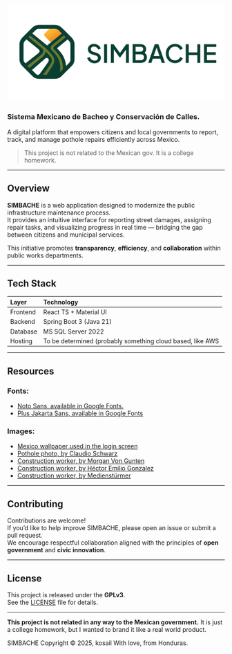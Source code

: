 ![SIMBACHE Logo](repo_images/banner.webp)

### **Sistema Mexicano de Bacheo y Conservación de Calles.**

A digital platform that empowers citizens and local governments to report, track, and manage pothole repairs efficiently across Mexico.

> This project is not related to the Mexican gov. It is a college homework.

---

## Overview

**SIMBACHE** is a web application designed to modernize the public infrastructure maintenance process.  
It provides an intuitive interface for reporting street damages, assigning repair tasks, and visualizing progress in real time — bridging the gap between citizens and municipal services.

This initiative promotes **transparency**, **efficiency**, and **collaboration** within public works departments.


---

## Tech Stack

| Layer | Technology                                                 |
|:------|:-----------------------------------------------------------|
| Frontend | React TS + Material UI                                     |
| Backend | Spring Boot 3 (Java 21)                                    |
| Database | MS SQL Server 2022                                         |
| Hosting | To be determined (probably something cloud based, like AWS |


---

## Resources

### Fonts:
- [Noto Sans, available in Google Fonts.](https://fonts.google.com/noto/specimen/Noto+Sans)
- [Plus Jakarta Sans, available in Google Fonts](https://fonts.google.com/specimen/Plus+Jakarta+Sans)

### Images:
- [Mexico wallpaper used in the login screen](https://www.pexels.com/photo/aerial-view-of-city-6943384/)
- [Pothole photo, by Claudio Schwarz](https://unsplash.com/photos/a-yellow-line-is-across-the-street-from-a-manhole-cover-mtzBVnFEMmA)
- [Construction worker, by Morgan Von Gunten](https://unsplash.com/photos/white-and-gray-dumpy-level-G-YbAOA6qqQ)
- [Construction worker, by Héctor Emilio Gonzalez](https://unsplash.com/photos/a-man-in-an-orange-vest-is-working-on-a-concrete-block--SYOWCWxH3Q)
- [Construction worker, by Medienstürmer](https://unsplash.com/photos/two-people-sitting-during-day-aWf7mjwwJJo)

---

## Contributing

Contributions are welcome!  
If you’d like to help improve SIMBACHE, please open an issue or submit a pull request.  
We encourage respectful collaboration aligned with the principles of **open government** and **civic innovation**.

---

## License

This project is released under the **GPLv3**.  
See the [LICENSE](./LICENSE.txt) file for details.

---

**This project is not related in any way to the Mexican government.** It is just a college homework, but I wanted to brand it like a real world product.

SIMBACHE Copyright © 2025, kosail
With love, from Honduras.